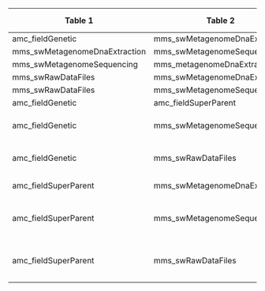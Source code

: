 |Table 1|Table 2|Join by field Table 1|Join by field Table 2|
|---------------------|---------------------|-------------------------|--------------------|
amc_fieldGenetic|mms_swMetagenomeDnaExtraction|metagenomicSampleID|genomicsSampleID|
mms_swMetagenomeDnaExtraction|mms_swMetagenomeSequencing|dnaSampleID|dnaSampleID|
mms_swMetagenomeSequencing|mms_metagenomeDnaExtraction|dnaSampleID|dnaSampleID|
mms_swRawDataFiles|mms_swMetagenomeDnaExtraction|dnaSampleID|dnaSampleID|
mms_swRawDataFiles|mms_swMetagenomeSequencing|dnaSampleID|dnaSampleID|
amc_fieldGenetic|amc_fieldSuperParent|parentSampleID|parentSampleID|
amc_fieldGenetic|mms_swMetagenomeSequencing|Requires intermediate table: join via mms_swMetagenomeDnaExtraction table||
amc_fieldGenetic|mms_swRawDataFiles|Requires intermediate table: join via mms_swMetagenomeDnaExtraction table||
amc_fieldSuperParent|mms_swMetagenomeDnaExtraction|Requires intermediate table: join via mms_fieldGenetic table||
amc_fieldSuperParent|mms_swMetagenomeSequencing|Requires intermediate table: join via mms\_fieldGenetic and mms\_swMetagenomeDnaExtraction tables||
amc_fieldSuperParent|mms_swRawDataFiles|Requires intermediate table: join via mms\_fieldGenetic and mms\_swMetagenomeDnaExtraction tables||
